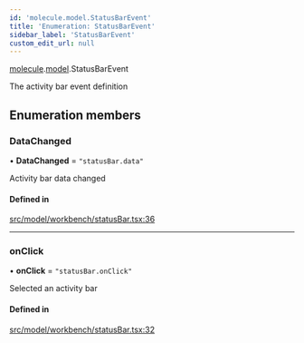 ```yaml
---
id: 'molecule.model.StatusBarEvent'
title: 'Enumeration: StatusBarEvent'
sidebar_label: 'StatusBarEvent'
custom_edit_url: null
---
```


[molecule](../namespaces/molecule).[model](../namespaces/molecule.model).StatusBarEvent

The activity bar event definition

## Enumeration members

### DataChanged

• **DataChanged** = `"statusBar.data"`

Activity bar data changed

#### Defined in

[src/model/workbench/statusBar.tsx:36](https://github.com/DTStack/molecule/blob/46c80551/src/model/workbench/statusBar.tsx#L36)

---

### onClick

• **onClick** = `"statusBar.onClick"`

Selected an activity bar

#### Defined in

[src/model/workbench/statusBar.tsx:32](https://github.com/DTStack/molecule/blob/46c80551/src/model/workbench/statusBar.tsx#L32)
